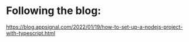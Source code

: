 
# Following the blog:
https://blog.appsignal.com/2022/01/19/how-to-set-up-a-nodejs-project-with-typescript.html